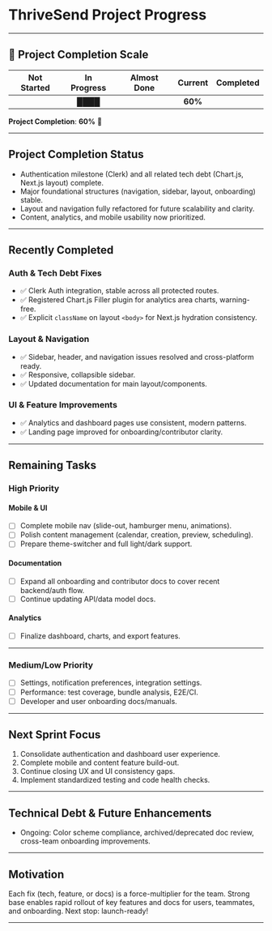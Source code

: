 # ThriveSend Project Progress

---

## 🚦 **Project Completion Scale**

| Not Started | In Progress | Almost Done | **Current** | Completed |
|:-----------:|:-----------:|:-----------:|:-----------:|:---------:|
|             |     ████    |             |  **60%**    |           | 

**Project Completion**: **60%**  🚀

---

## Project Completion Status

- Authentication milestone (Clerk) and all related tech debt (Chart.js, Next.js layout) complete.
- Major foundational structures (navigation, sidebar, layout, onboarding) stable.
- Layout and navigation fully refactored for future scalability and clarity.
- Content, analytics, and mobile usability now prioritized.

---

## Recently Completed

### Auth & Tech Debt Fixes
- ✅ Clerk Auth integration, stable across all protected routes.
- ✅ Registered Chart.js Filler plugin for analytics area charts, warning-free.
- ✅ Explicit `className` on layout `<body>` for Next.js hydration consistency.

### Layout & Navigation
- ✅ Sidebar, header, and navigation issues resolved and cross-platform ready.
- ✅ Responsive, collapsible sidebar.
- ✅ Updated documentation for main layout/components.

### UI & Feature Improvements
- ✅ Analytics and dashboard pages use consistent, modern patterns.
- ✅ Landing page improved for onboarding/contributor clarity.

---

## Remaining Tasks

### High Priority

#### Mobile & UI
- [ ] Complete mobile nav (slide-out, hamburger menu, animations).
- [ ] Polish content management (calendar, creation, preview, scheduling).
- [ ] Prepare theme-switcher and full light/dark support.

#### Documentation
- [ ] Expand all onboarding and contributor docs to cover recent backend/auth flow.
- [ ] Continue updating API/data model docs.

#### Analytics
- [ ] Finalize dashboard, charts, and export features.

---

### Medium/Low Priority

- [ ] Settings, notification preferences, integration settings.
- [ ] Performance: test coverage, bundle analysis, E2E/CI.
- [ ] Developer and user onboarding docs/manuals.

---

## Next Sprint Focus

1. Consolidate authentication and dashboard user experience.
2. Complete mobile and content feature build-out.
3. Continue closing UX and UI consistency gaps.
4. Implement standardized testing and code health checks.

---

## Technical Debt & Future Enhancements

- Ongoing: Color scheme compliance, archived/deprecated doc review, cross-team onboarding improvements.

---

## Motivation

Each fix (tech, feature, or docs) is a force-multiplier for the team. Strong base enables rapid rollout of key features and docs for users, teammates, and onboarding. Next stop: launch-ready!

---
